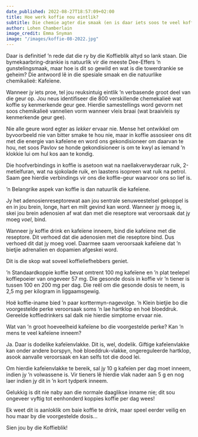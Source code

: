 ```yaml
---
date_published: 2022-08-27T18:57:09+02:00
title: Hoe werk koffie nou eintlik?
subtitle: Die chemie agter die smaak (en is daar iets soos te veel koffie?)
author: Lohen Chamberlain
image_credit: Emma Snyman
image: "/images/koffie-08-2022.jpg"
---
```


Daar is definitief ’n rede dat die ry by die Koffieblik altyd so lank staan. Die bymekaarbring-drankie is natuurlik vir die meeste Dee-Effers ’n gunstelingsmaak, maar hoe is dit so gewild en wat is die towerdrankie se geheim? Die antwoord lê in die spesiale smaak en die natuurlike chemikalieë: Kafeïene.

Wanneer jy iets proe, tel jou reuksintuig eintlik ’n verbasende groot deel van die geur op. Jou neus identifiseer die 800 verskillende chemekalieë wat koffie sy kenmerkende geur gee. Hierdie samestellings word gevorm net soos chemikalieë vannelien vorm wanneer vleis braai (wat braaivleis sy kenmerkende geur gee).

Nie alle geure word egter as _lekker_ ervaar nie. Mense het ontwikkel om byvoorbeeld nie van bitter smake te hou nie, maar in koffie assosieer ons dit met die energie van kafeïene en word ons gekondisioneer om daarvan te hou, net soos Pavlov se honde gekondisioneer is om te kwyl as iemand ’n klokkie lui om hul kos aan te kondig.

Die hoofverbindings in koffie is asetoon wat na naellakverwyderaar ruik, 2-metielfuran, wat na sjokolade ruik, en laastens isopreen wat ruik na petrol. Saam gee hierdie verbindings vir ons die koffie-geur waarvoor ons so lief is.

’n Belangrike aspek van koffie is dan natuurlik die kafeïene.

Jy het adenosienreseptorewat aan jou sentrale senuweestelsel gekoppel is en in jou brein, longe, hart en milt gevind kan word. Wanneer jy moeg is, skei jou brein adenosien af wat dan met die reseptore wat veroorsaak dat jy moeg _voel_, bind.

Wanneer jy koffie drink en kafeïene inneem, bind die kafeïene met die reseptore. Dit verhoed dat die adenosien met die reseptore bind. Dus verhoed dit dat jy moeg voel. Daarmee saam veroorsaak kafeïene dat ’n bietjie adrenalien en dopamien afgeskei word.

Dit is die skop wat soveel koffieliefhebbers geniet.

’n Standaardkoppie koffie bevat omtrent 100 mg kafeïene en ’n plat teelepel koffiepoeier van ongeveer 57 mg. Die gesonde dosis in koffie vir ’n tiener is tussen 100 en 200 mg per dag. Die reël om die gesonde dosis te neem, is 2,5 mg per kilogram in liggaamsgewig.

Hoë koffie-iname bied ’n paar korttermyn-nagevolge. ’n Klein bietjie bo die voorgestelde perke veroorsaak soms ’n lae hartklop en hoë bloeddruk. Gereelde koffiedrinkers sal dalk nie hierdie simptome ervaar nie.

Wat van ’n groot hoeveelheid kafeïene bo die voorgestelde perke? Kan ’n mens te veel kafeïene inneem?

Ja. Daar is dodelike kafeïenvlakke. Dit is, wel, dodelik. Giftige kafeïenvlakke kan onder andere borspyn, hoë bloeddruk-vlakke, ongereguleerde hartklop, asook aanvalle veroorsaak en kan selfs tot die dood lei.

Om hierdie kafeïenvlakke te bereik, sal jy 10 g kafeïen per dag moet inneem, indien jy ’n volwassene is. Vir tieners lê hierdie vlak nader aan 5 g en nog laer indien jy dit in ’n kort tydperk inneem.

Gelukkig is dit nie naby aan die normale daaglikse inname nie; dit sou ongeveer vyftig tot eenhonderd koppies koffie per dag wees!

Ek weet dit is aanloklik om baie koffie te drink, maar speel eerder veilig en hou maar by die voorgestelde dosis...

Sien jou by die Koffieblik!
